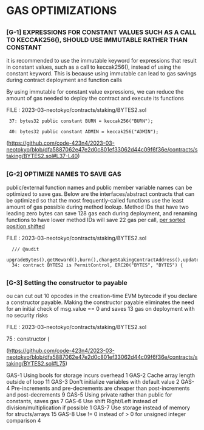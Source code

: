 # GAS OPTIMIZATIONS

##

### [G-1] EXPRESSIONS FOR CONSTANT VALUES SUCH AS A CALL TO KECCAK256(), SHOULD USE IMMUTABLE RATHER THAN CONSTANT

it is recommended to use the immutable keyword for expressions that result in constant values, such as a call to keccak256(), instead of using the constant keyword. This is because using immutable can lead to gas savings during contract deployment and function calls

By using immutable for constant value expressions, we can reduce the amount of gas needed to deploy the contract and execute its functions

FILE : 2023-03-neotokyo/contracts/staking/BYTES2.sol

     37: bytes32 public constant BURN = keccak256("BURN");

     40: bytes32 public constant ADMIN = keccak256("ADMIN");

(https://github.com/code-423n4/2023-03-neotokyo/blob/dfa5887062e47e2d0c801ef33062d44c09f6f36e/contracts/staking/BYTES2.sol#L37-L40)

##

### [G-2] OPTIMIZE NAMES TO SAVE GAS

public/external function names and public member variable names can be optimized to save gas.  Below are the interfaces/abstract contracts that can be optimized so that the most frequently-called functions use the least amount of gas possible during method lookup. Method IDs that have two leading zero bytes can save 128 gas each during deployment, and renaming functions to have lower method IDs will save 22 gas per call, [per sorted position shifted](https://medium.com/joyso/solidity-how-does-function-name-affect-gas-consumption-in-smart-contract-47d270d8ac92)


FILE : 2023-03-neotokyo/contracts/staking/BYTES2.sol

 
      /// @audit 
      upgradeBytes(),getReward(),burn(),changeStakingContractAddress(),updateReward(),updateRewardOnMint()
      34: contract BYTES2 is PermitControl, ERC20("BYTES", "BYTES") {

##

### [G-3] Setting the constructor to payable

ou can cut out 10 opcodes in the creation-time EVM bytecode if you declare a constructor payable. Making the constructor payable eliminates the need for an initial check of msg.value == 0 and saves 13 gas on deployment with no security risks

FILE : 2023-03-neotokyo/contracts/staking/BYTES2.sol

   75 : constructor (

(https://github.com/code-423n4/2023-03-neotokyo/blob/dfa5887062e47e2d0c801ef33062d44c09f6f36e/contracts/staking/BYTES2.sol#L75)




  







GAS-1	Using bools for storage incurs overhead	1
GAS-2	Cache array length outside of loop	11
GAS-3	Don't initialize variables with default value	2
GAS-4	Pre-increments and pre-decrements are cheaper than post-increments and post-decrements	9
GAS-5	Using private rather than public for constants, saves gas	7
GAS-6	Use shift Right/Left instead of division/multiplication if possible	1
GAS-7	Use storage instead of memory for structs/arrays	15
GAS-8	Use != 0 instead of > 0 for unsigned integer comparison	4